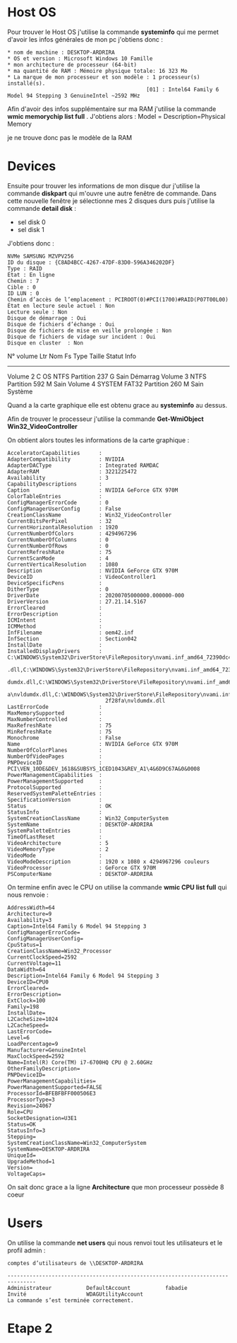 # Host OS
Pour trouver le Host OS j'utilise la commande **systeminfo** qui me permet d'avoir les infos générales de mon pc 
j'obtiens donc :
```
* nom de machine : DESKTOP-ARDRIRA
* OS et version : Microsoft Windows 10 Famille
* mon architecture de processeur (64-bit)
* ma quantité de RAM : Mémoire physique totale: 16 323 Mo
* La marque de mon processeur et son modèle : 1 processeur(s) installé(s).
                                            [01] : Intel64 Family 6 Model 94 Stepping 3 GenuineIntel ~2592 MHz
```
Afin d'avoir des infos supplémentaire sur ma RAM j'utilise la commande **wmic memorychip list full** .
J'obtiens alors :
Model = 
Description=Physical Memory

je ne trouve donc pas le modèle de la RAM

# Devices
 
Ensuite pour trouver les informations de mon disque dur j'utilise la commande **diskpart** qui m'ouvre une autre fenêtre de commande.
Dans cette nouvelle fenêtre je sélectionne mes 2 disques durs puis j'utilise la commande **detail disk** :
* sel disk 0
* sel disk 1  

J'obtiens donc :
```
NVMe SAMSUNG MZVPV256
ID du disque : {C8AD4BCC-4267-47DF-83D0-596A346202DF}
Type : RAID 
État : En ligne
Chemin : 7
Cible : 0
ID LUN : 0
Chemin d’accès de l’emplacement : PCIROOT(0)#PCI(1700)#RAID(P07T00L00)
État en lecture seule actuel : Non
Lecture seule : Non
Disque de démarrage : Oui
Disque de fichiers d’échange : Oui
Disque de fichiers de mise en veille prolongée : Non
Disque de fichiers de vidage sur incident : Oui
Disque en cluster  : Non
```

  N° volume   Ltr  Nom          Fs     Type        Taille   Statut     Info
  ----------  ---  -----------  -----  ----------  -------  ---------  --------
  Volume 2     C   OS           NTFS   Partition    237 G   Sain       Démarrag
  Volume 3                      NTFS   Partition    592 M   Sain
  Volume 4         SYSTEM       FAT32  Partition    260 M   Sain       Système

Quand a la carte graphique elle est obtenu grace au **systeminfo** au dessus.

Afin de trouver le processeur j'utilise la commande **Get-WmiObject Win32_VideoController**

On obtient alors toutes les informations de la carte graphique : 
```
AcceleratorCapabilities      :
AdapterCompatibility         : NVIDIA
AdapterDACType               : Integrated RAMDAC
AdapterRAM                   : 3221225472
Availability                 : 3
CapabilityDescriptions       :
Caption                      : NVIDIA GeForce GTX 970M
ColorTableEntries            :
ConfigManagerErrorCode       : 0
ConfigManagerUserConfig      : False
CreationClassName            : Win32_VideoController
CurrentBitsPerPixel          : 32
CurrentHorizontalResolution  : 1920
CurrentNumberOfColors        : 4294967296
CurrentNumberOfColumns       : 0
CurrentNumberOfRows          : 0
CurrentRefreshRate           : 75
CurrentScanMode              : 4
CurrentVerticalResolution    : 1080
Description                  : NVIDIA GeForce GTX 970M
DeviceID                     : VideoController1
DeviceSpecificPens           :
DitherType                   : 0
DriverDate                   : 20200705000000.000000-000
DriverVersion                : 27.21.14.5167
ErrorCleared                 :
ErrorDescription             :
ICMIntent                    :
ICMMethod                    :
InfFilename                  : oem42.inf
InfSection                   : Section042
InstallDate                  :
InstalledDisplayDrivers      : C:\WINDOWS\System32\DriverStore\FileRepository\nvami.inf_amd64_72390dc4652f28fa\nvldumdx
                               .dll,C:\WINDOWS\System32\DriverStore\FileRepository\nvami.inf_amd64_72390dc4652f28fa\nvl
                               dumdx.dll,C:\WINDOWS\System32\DriverStore\FileRepository\nvami.inf_amd64_72390dc4652f28f
                               a\nvldumdx.dll,C:\WINDOWS\System32\DriverStore\FileRepository\nvami.inf_amd64_72390dc465
                               2f28fa\nvldumdx.dll
LastErrorCode                :
MaxMemorySupported           :
MaxNumberControlled          :
MaxRefreshRate               : 75
MinRefreshRate               : 75
Monochrome                   : False
Name                         : NVIDIA GeForce GTX 970M
NumberOfColorPlanes          :
NumberOfVideoPages           :
PNPDeviceID                  : PCI\VEN_10DE&DEV_1618&SUBSYS_1CED1043&REV_A1\4&6D9C67A&0&0008
PowerManagementCapabilities  :
PowerManagementSupported     :
ProtocolSupported            :
ReservedSystemPaletteEntries :
SpecificationVersion         :
Status                       : OK
StatusInfo                   :
SystemCreationClassName      : Win32_ComputerSystem
SystemName                   : DESKTOP-ARDRIRA
SystemPaletteEntries         :
TimeOfLastReset              :
VideoArchitecture            : 5
VideoMemoryType              : 2
VideoMode                    :
VideoModeDescription         : 1920 x 1080 x 4294967296 couleurs
VideoProcessor               : GeForce GTX 970M
PSComputerName               : DESKTOP-ARDRIRA
```
On termine enfin avec le CPU on utilise la commande **wmic CPU list full**
qui nous renvoie :
```
AddressWidth=64
Architecture=9
Availability=3
Caption=Intel64 Family 6 Model 94 Stepping 3
ConfigManagerErrorCode=
ConfigManagerUserConfig=
CpuStatus=1
CreationClassName=Win32_Processor
CurrentClockSpeed=2592
CurrentVoltage=11
DataWidth=64
Description=Intel64 Family 6 Model 94 Stepping 3
DeviceID=CPU0
ErrorCleared=
ErrorDescription=
ExtClock=100
Family=198
InstallDate=
L2CacheSize=1024
L2CacheSpeed=
LastErrorCode=
Level=6
LoadPercentage=9
Manufacturer=GenuineIntel
MaxClockSpeed=2592
Name=Intel(R) Core(TM) i7-6700HQ CPU @ 2.60GHz
OtherFamilyDescription=
PNPDeviceID=
PowerManagementCapabilities=
PowerManagementSupported=FALSE
ProcessorId=BFEBFBFF000506E3
ProcessorType=3
Revision=24067
Role=CPU
SocketDesignation=U3E1
Status=OK
StatusInfo=3
Stepping=
SystemCreationClassName=Win32_ComputerSystem
SystemName=DESKTOP-ARDRIRA
UniqueId=
UpgradeMethod=1
Version=
VoltageCaps=
```
On sait donc grace a la ligne **Architecture** que mon processeur possède 8 coeur 
# Users
On utilise la commande **net users**
qui nous renvoi tout les utilisateurs et le profil admin :
```
comptes d’utilisateurs de \\DESKTOP-ARDRIRA

-------------------------------------------------------------------------------
Administrateur           DefaultAccount           fabadie
Invité                   WDAGUtilityAccount
La commande s’est terminée correctement.
```
# Etape 2
